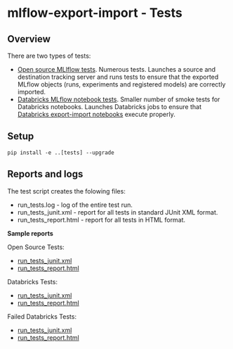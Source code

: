 # mlflow-export-import - Tests

## Overview

There are two types of tests:
* [Open source MLlflow tests](open_source/README.md). Numerous tests. Launches a source and destination tracking server and runs tests to ensure that the exported MLflow objects (runs, experiments and registered models) are correctly imported.
* [Databricks MLflow notebook tests](databricks/README.md). Smaller number of smoke tests for Databricks notebooks. Launches Databricks jobs to ensure that [Databricks export-import notebooks](../databricks_notebooks/README.md) execute properly.

## Setup

```
pip install -e ..[tests] --upgrade 
```

## Reports and logs

The test script creates the folowing files:
* run_tests.log - log of the entire test run.
* run_tests_junit.xml - report for all tests in standard JUnit XML format.
* run_tests_report.html - report for all tests in HTML format.

**Sample reports**

Open Source Tests:
* [run_tests_junit.xml](open_source/samples/run_tests_junit.xml)
* [run_tests_report.html](open_source/samples/run_tests_report.html)

Databricks Tests:
* [run_tests_junit.xml](databricks/samples/run_tests_junit.xml)
* [run_tests_report.html](databricks/samples/run_tests_report.html)

Failed Databricks Tests:
* [run_tests_junit.xml](databricks/samples/failed/run_tests_junit.xml)
* [run_tests_report.html](databricks/samples/failed/run_tests_report.html)


